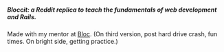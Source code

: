 ##### Bloccit: a Reddit replica to teach the fundamentals of web development and Rails.

Made with my mentor at [Bloc](http://bloc.io).
(On third version, post hard drive crash, fun times. On bright side, getting practice.)
